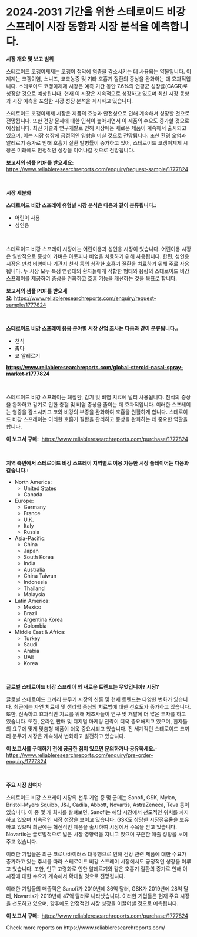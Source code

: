 <p><h1>2024-2031 기간을 위한 스테로이드 비강 스프레이 시장 동향과 시장 분석을 예측합니다.</h1></p><p><strong>시장 개요 및 보고 범위</strong></p>
<p><p>스테로이드 코갱이제제는 코갱이 점막에 염증을 감소시키는 데 사용되는 약물입니다. 이 제제는 코갱이염, 스니즈, 코축농증 및 기타 호흡기 질환의 증상을 완화하는 데 효과적입니다. 스테로이드 코갱이제제 시장은 예측 기간 동안 7.6%의 연평균 성장률(CAGR)로 성장할 것으로 예상됩니다. 현재 이 시장은 지속적으로 성장하고 있으며 최신 시장 동향과 시장 예측을 포함한 시장 성장 분석을 제시하고 있습니다.</p><p>스테로이드 코갱이제제 시장은 제품의 효능과 안전성으로 인해 계속해서 성장할 것으로 전망됩니다. 또한 건강 문제에 대한 인식이 높아지면서 이 제품의 수요도 증가할 것으로 예상됩니다. 최신 기술과 연구개발로 인해 시장에는 새로운 제품이 계속해서 출시되고 있으며, 이는 시장 성장에 긍정적인 영향을 미칠 것으로 전망됩니다. 또한 환경 오염과 알레르기 증가로 인해 호흡기 질환 발병률이 증가하고 있어, 스테로이드 코갱이제제 시장은 미래에도 안정적인 성장을 이어나갈 것으로 전망됩니다.</p></p>
<p><strong>보고서의 샘플 PDF를 받으세요:</strong> <a href="https://www.reliableresearchreports.com/enquiry/request-sample/1777824">https://www.reliableresearchreports.com/enquiry/request-sample/1777824</a></p>
<p>&nbsp;</p>
<p><strong>시장 세분화</strong></p>
<p><strong>스테로이드 비강 스프레이 유형별 시장 분석은 다음과 같이 분류됩니다.:</strong></p>
<p><ul><li>어린이 사용</li><li>성인용</li></ul></p>
<p>&nbsp;</p>
<p><p>스테로이드 비강 스프레이 시장에는 어린이용과 성인용 시장이 있습니다. 어린이용 시장은 일반적으로 증상이 가벼운 아토피나 비염을 치료하기 위해 사용됩니다. 한편, 성인용 시장은 만성 비염이나 기관지 천식 등의 심각한 호흡기 질환을 치료하기 위해 주로 사용됩니다. 두 시장 모두 특정 연령대의 환자들에게 적합한 형태와 용량의 스테로이드 비강 스프레이를 제공하여 증상을 완화하고 호흡 기능을 개선하는 것을 목표로 합니다.</p></p>
<p><strong>보고서의 샘플 PDF를 받으세요:</strong>&nbsp;<a href="https://www.reliableresearchreports.com/enquiry/request-sample/1777824">https://www.reliableresearchreports.com/enquiry/request-sample/1777824</a></p>
<p>&nbsp;</p>
<p><strong> 스테로이드 비강 스프레이 응용 분야별 시장 산업 조사는 다음과 같이 분류됩니다.:</strong></p>
<p><ul><li>천식</li><li>춥다</li><li>코 알레르기</li></ul></p>
<p><strong><a href="https://www.reliableresearchreports.com/global-steroid-nasal-spray-market-r1777824">https://www.reliableresearchreports.com/global-steroid-nasal-spray-market-r1777824</a></strong></p>
<p>&nbsp;</p>
<p><p>스테로이드 비강 스프레이는 폐질환, 감기 및 비염 치료에 널리 사용됩니다. 천식의 증상을 완화하고 감기로 인한 충혈 및 비염 증상을 줄이는 데 효과적입니다. 이러한 스프레이는 염증을 감소시키고 코와 비강의 부종을 완화하여 호흡을 원활하게 합니다. 스테로이드 비강 스프레이는 이러한 호흡기 질환을 관리하고 증상을 완화하는 데 중요한 역할을 합니다.</p></p>
<p><strong>이 보고서 구매:</strong>&nbsp; <a href="https://www.reliableresearchreports.com/purchase/1777824">https://www.reliableresearchreports.com/purchase/1777824</a></p>
<p>&nbsp;</p>
<p><strong>지역 측면에서 스테로이드 비강 스프레이 지역별로 이용 가능한 시장 플레이어는 다음과 같습니다.:</strong></p>
<p><ul>
    <li>
        North America:
        <ul>
            <li>United States</li>
            <li>Canada</li>
        </ul>
    </li>
    <li>
        Europe:
        <ul>
            <li>Germany</li>
            <li>France</li>
            <li>U.K.</li>
            <li>Italy</li>
            <li>Russia</li>
        </ul>
    </li>
    <li>
        Asia-Pacific:
        <ul>
            <li>China</li>
            <li>Japan</li>
            <li>South Korea</li>
            <li>India</li>
            <li>Australia</li>
            <li>China Taiwan</li>
            <li>Indonesia</li>
            <li>Thailand</li>
            <li>Malaysia</li>
        </ul>
    </li>
    <li>
        Latin America:
        <ul>
            <li>Mexico</li>
            <li>Brazil</li>
            <li>Argentina Korea</li>
            <li>Colombia</li>
        </ul>
    </li>
    <li>
        Middle East & Africa:
        <ul>
            <li>Turkey</li>
            <li>Saudi</li>
            <li>Arabia</li>
            <li>UAE</li>
            <li>Korea</li>
        </ul>
    </li>
    </ul></p>
<p>&nbsp;</p>
<p><strong>글로벌 스테로이드 비강 스프레이 의 새로운 트렌드는 무엇입니까? 시장?</strong></p>
<p><p>글로벌 스테로이드 코끼리 분무기 시장의 신흥 및 현재 트렌드는 다양한 변화가 있습니다. 최근에는 자연 치료제 및 생리학 중심의 치료법에 대한 선호도가 증가하고 있습니다. 또한, 신속하고 효과적인 치료를 위해 제조사들이 연구 및 개발에 더 많은 투자를 하고 있습니다. 또한, 온라인 판매 및 디지털 마케팅 전략이 더욱 중요해지고 있으며, 환자들의 요구에 맞게 맞춤형 제품이 더욱 중요시되고 있습니다. 전 세계적인 스테로이드 코끼리 분무기 시장은 계속해서 변화하고 발전하고 있습니다.</p></p>
<p><strong>이 보고서를 구매하기 전에 궁금한 점이 있으면 문의하거나 공유하세요.</strong>- <a href="https://www.reliableresearchreports.com/enquiry/pre-order-enquiry/1777824">https://www.reliableresearchreports.com/enquiry/pre-order-enquiry/1777824</a></p>
<p>&nbsp;</p>
<p><strong>주요 시장 참여자</strong></p>
<p><p>스테로이드 비강 스프레이 시장의 선두 기업 중 몇 군데는 Sanofi, GSK, Mylan, Bristol-Myers Squibb, J&J, Cadila, Abbott, Novartis, AstraZeneca, Teva 등이 있습니다. 이 중 몇 개 회사를 살펴보면, Sanofi는 해당 시장에서 선도적인 위치를 차지하고 있으며 지속적인 시장 성장을 보이고 있습니다. GSK도 상당한 시장점유율을 보유하고 있으며 최근에는 혁신적인 제품을 출시하여 시장에서 주목을 받고 있습니다. Novartis는 글로벌적으로 넓은 시장 영향력을 지니고 있으며 꾸준한 매출 성장을 보여주고 있습니다.</p><p>이러한 기업들은 최근 코로나바이러스 대유행으로 인해 건강 관련 제품에 대한 수요가 증가하고 있는 추세를 따라 스테로이드 비강 스프레이 시장에서도 긍정적인 성장을 이루고 있습니다. 또한, 인구 고령화로 인한 알레르기와 같은 호흡기 질환의 증가로 인해 이 시장에 대한 수요가 계속해서 확대될 것으로 전망됩니다.</p><p>이러한 기업들의 매출액은 Sanofi가 2019년에 36억 달러, GSK가 2019년에 28억 달러, Novartis가 2019년에 47억 달러로 나타났습니다. 이러한 기업들은 현재 주요 시장을 선도하고 있으며, 향후에도 안정적인 시장 성장을 이끌어낼 것으로 예측됩니다.</p></p>
<p><strong>이 보고서 구매:</strong>&nbsp;&nbsp;<a href="https://www.reliableresearchreports.com/purchase/1777824">https://www.reliableresearchreports.com/purchase/1777824</a></p>
<p>Check more reports on https://www.reliableresearchreports.com/</p>